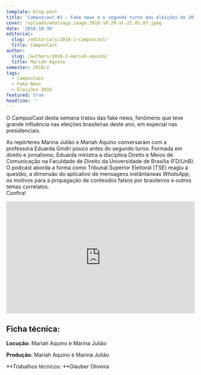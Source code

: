 ```yaml
---
template: blog-post
title: 'Campuscast #3 – Fake news e o segundo turno das eleições de 2018'
cover: /uploads/whatsapp-image-2018-10-29-at-22.02.07.jpeg
date: '2018-10-30'
editorial:
  slug: /editorials/2018-2-campuscast/
  title: CampusCast
author:
  slug: /authors/2018-2-mariah-aquino/
  title: Mariah Aquino
semester: 2018/2
tags:
  - CampusCast
  - Fake News
  - Eleições 2018
featured: true
headline: ''
---
```

O CampusCast desta semana tratou das fake news, fenômeno que teve grande influência nas eleições brasileiras deste ano, em especial nas presidenciais. 

As repórteres Marina Julião e Mariah Aquino conversaram com a professora Eduarda Gindri pouco antes do segundo turno. Formada em direito e jornalismo, Eduarda ministra a disciplina Direito e Meios de Comunicação na Faculdade de Direito da Universidade de Brasília (FD/UnB). O podcast aborda a forma como Tribunal Superior Eleitoral (TSE) reagiu à questão, a dimensão do aplicativo de mensagens instântaneas _WhatsApp_, os motivos para a propagação de conteúdos falsos por brasileiros e outros temas correlatos.\
Confira!

<iframe width="100%" height="300" scrolling="no" frameborder="no" allow="autoplay" src="https://w.soundcloud.com/player/?url=https%3A//api.soundcloud.com/tracks/520553757&color=%23ff5500&auto_play=false&hide_related=false&show_comments=true&show_user=true&show_reposts=false&show_teaser=true&visual=true"></iframe>

## Ficha técnica:

**Locução:** Mariah Aquino e Marina Julião

**Produção:** Mariah Aquino e Marina Julião

**Trabalhos técnicos: **Glauber Oliveira
